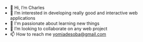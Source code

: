 - 👋 Hi, I’m Charles
- 👀 I’m interested in developing really good and interactive web applications
- 🌱 I'm passionate about learning new things
- 💞️ I’m looking to collaborate on any web project
- 📫 How to reach me yomiadesoba@gmail.com

<!---
Charlesyomi/Charlesyomi is a ✨ special ✨ repository because its `README.md` (this file) appears on your GitHub profile.
You can click the Preview link to take a look at your changes.
--->
